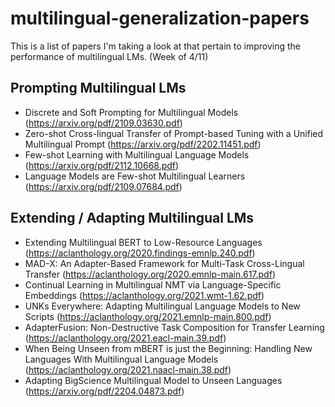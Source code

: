 # multilingual-generalization-papers
This is a list of papers I'm taking a look at that pertain to improving the performance of multilingual LMs. (Week of 4/11)


## Prompting Multilingual LMs

- Discrete and Soft Prompting for Multilingual Models (https://arxiv.org/pdf/2109.03630.pdf)
- Zero-shot Cross-lingual Transfer of Prompt-based Tuning
with a Unified Multilingual Prompt (https://arxiv.org/pdf/2202.11451.pdf)
- Few-shot Learning with Multilingual Language Models (https://arxiv.org/pdf/2112.10668.pdf)
- Language Models are Few-shot Multilingual Learners (https://arxiv.org/pdf/2109.07684.pdf)


## Extending / Adapting Multilingual LMs

- Extending Multilingual BERT to Low-Resource Languages (https://aclanthology.org/2020.findings-emnlp.240.pdf)
- MAD-X: An Adapter-Based Framework for
Multi-Task Cross-Lingual Transfer (https://aclanthology.org/2020.emnlp-main.617.pdf)
- Continual Learning in Multilingual NMT via Language-Specific
Embeddings (https://aclanthology.org/2021.wmt-1.62.pdf)
- UNKs Everywhere:
Adapting Multilingual Language Models to New Scripts (https://aclanthology.org/2021.emnlp-main.800.pdf)
- AdapterFusion:
Non-Destructive Task Composition for Transfer Learning (https://aclanthology.org/2021.eacl-main.39.pdf)
- When Being Unseen from mBERT is just the Beginning:
Handling New Languages With Multilingual Language Models (https://aclanthology.org/2021.naacl-main.38.pdf)
- Adapting BigScience Multilingual Model to Unseen Languages (https://arxiv.org/pdf/2204.04873.pdf)

